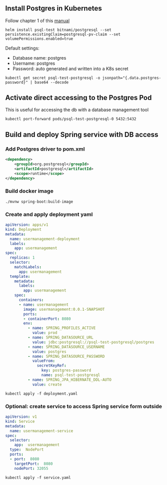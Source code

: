 #

## Install Postgres in Kubernetes

Follow chapter 1 of this [manual](https://phoenixnap.com/kb/postgresql-kubernetes)

```shell
helm install psql-test bitnami/postgresql --set persistence.existingClaim=postgresql-pv-claim --set volumePermissions.enabled=true
```

Default settings:
- Database name: postgres
- Username: postgres
- Password: auto generated and written into a K8s secret

```shell
kubectl get secret psql-test-postgresql -o jsonpath="{.data.postgres-password}" | base64 --decode
```

## Activate direct accessing to the Postgres Pod

This is useful for accessing the db with a database management tool

```shell
kubectl port-forward pods/psql-test-postgresql-0 5432:5432
```

## Build and deploy Spring service with DB access

### Add Postgres driver to pom.xml

```xml
<dependency>
    <groupId>org.postgresql</groupId>
    <artifactId>postgresql</artifactId>
    <scope>runtime</scope>
</dependency>
```

### Build docker image

```shell
./mvnw spring-boot:build-image
```

### Create and apply deployment yaml

```yaml
apiVersion: apps/v1
kind: Deployment
metadata:
  name: usermanagement-deployment
  labels:
    app: usermanagement
spec:
  replicas: 1
  selector:
    matchLabels:
      app: usermanagement
  template:
    metadata:
      labels:
        app: usermanagement
    spec:
      containers:
      - name: usermanagement
        image: usermanagement:0.0.1-SNAPSHOT
        ports:
        - containerPort: 8080
        env:
          - name: SPRING_PROFILES_ACTIVE
            value: prod
          - name: SPRING_DATASOURCE_URL
            value: jdbc:postgresql://psql-test-postgresql/postgres
          - name: SPRING_DATASOURCE_USERNAME
            value: postgres
          - name: SPRING_DATASOURCE_PASSWORD
            valueFrom:
              secretKeyRef:
                key: postgres-password
                name: psql-test-postgresql
          - name: SPRING_JPA_HIBERNATE_DDL-AUTO
            value: create
```

```shell
kubectl apply -f deployment.yaml
```

### Optional: create service to access Spring service form outside

```yaml
apiVersion: v1
kind: Service
metadata:
  name: usermanagement-service
spec:
  selector:
    app:  usermanagement
  type:  NodePort
  ports:
  - port:  8080
    targetPort:  8080
    nodePort: 32055
```

```shell
kubectl apply -f service.yaml
```
